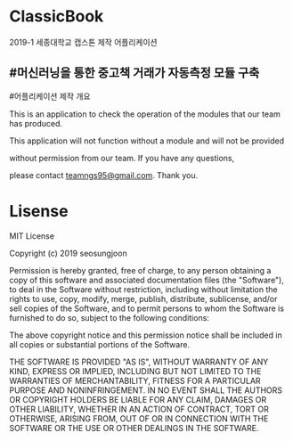 # ClassicBook
2019-1 세종대학교 캡스톤 제작 어플리케이션

#머신러닝을 통한 중고책 거래가 자동측정 모듈 구축
-------------------------------------
#어플리케이션 제작 개요

This is an application to check the operation of the modules that our team has produced. 

This application will not function without a module and will not be provided

without permission from our team. If you have any questions,

please contact teamngs95@gmail.com. Thank you.




# Lisense

MIT License

Copyright (c) 2019 seosungjoon

Permission is hereby granted, free of charge, to any person obtaining a copy
of this software and associated documentation files (the "Software"), to deal
in the Software without restriction, including without limitation the rights
to use, copy, modify, merge, publish, distribute, sublicense, and/or sell
copies of the Software, and to permit persons to whom the Software is
furnished to do so, subject to the following conditions:

The above copyright notice and this permission notice shall be included in all
copies or substantial portions of the Software.

THE SOFTWARE IS PROVIDED "AS IS", WITHOUT WARRANTY OF ANY KIND, EXPRESS OR
IMPLIED, INCLUDING BUT NOT LIMITED TO THE WARRANTIES OF MERCHANTABILITY,
FITNESS FOR A PARTICULAR PURPOSE AND NONINFRINGEMENT. IN NO EVENT SHALL THE
AUTHORS OR COPYRIGHT HOLDERS BE LIABLE FOR ANY CLAIM, DAMAGES OR OTHER
LIABILITY, WHETHER IN AN ACTION OF CONTRACT, TORT OR OTHERWISE, ARISING FROM,
OUT OF OR IN CONNECTION WITH THE SOFTWARE OR THE USE OR OTHER DEALINGS IN THE
SOFTWARE.
